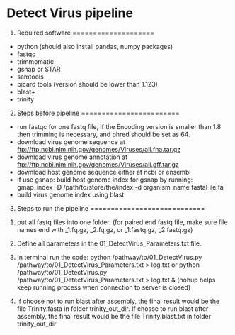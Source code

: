 Detect Virus pipeline
=====================

1. Required software
====================

* python (should also install pandas, numpy packages)
* fastqc
* trimmomatic
* gsnap or STAR
* samtools
* picard tools (version should be lower than 1.123)
* blast+
* trinity


2. Steps before pipeline
========================

* run fastqc for one fastq file, if the Encoding version is smaller than 1.8 then trimming is necessary, and phred should be set as 64.
* download virus genome sequence at ftp://ftp.ncbi.nlm.nih.gov/genomes/Viruses/all.fna.tar.gz
* download virus genome annotation at ftp://ftp.ncbi.nlm.nih.gov/genomes/Viruses/all.gff.tar.gz
* download host genome sequence either at ncbi or ensembl
* if use gsnap: build host genome index for gsnap by running:
	gmap_index -D /path/to/store/the/index -d organism_name fastaFile.fa
* build virus genome index using blast

3. Steps to run the pipeline
============================

1) put all fastq files into one folder. (for paired end fastq file, make sure file names end with _1.fq.gz, _2.fq.gz, or _1.fastq.gz, _2.fastq.gz)

2) Define all parameters in the 01_DetectVirus_Parameters.txt file.

3) In terminal run the code:
	python /pathway/to/01_DetectVirus.py /pathway/to/01_DetectVirus_Parameters.txt > log.txt
or	python /pathway/to/01_DetectVirus.py /pathway/to/01_DetectVirus_Parameters.txt > log.txt & 
	(nohup helps keep running process when connection to server is closed)
4) If choose not to run blast after assembly, the final result would be the file Trinity.fasta in folder trinity_out_dir. If chosse to run blast after assembly, the final result would be the file Trinity.blast.txt in folder trinity_out_dir
